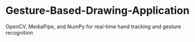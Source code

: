 # Gesture-Based-Drawing-Application
OpenCV, MediaPipe, and NumPy for real-time hand tracking and gesture recognition
